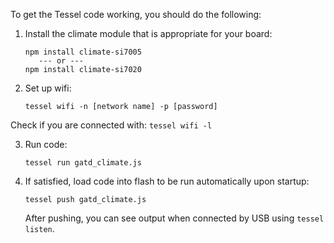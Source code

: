 To get the Tessel code working, you should do the following:

1. Install the climate module that is appropriate for your board:

	```
	npm install climate-si7005
	   --- or ---
	npm install climate-si7020
	```

2. Set up  wifi: 

	```
	tessel wifi -n [network name] -p [password]
	```

Check if you are connected with:
	```
	tessel wifi -l
	```

3. Run code: 
	
	```
	tessel run gatd_climate.js
	```

4. If satisfied, load code into flash to be run automatically upon startup: 

	```
	tessel push gatd_climate.js
	```

	After pushing, you can see output when connected by USB using `tessel listen`.